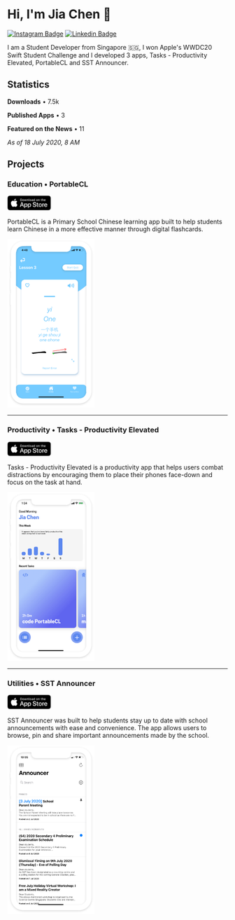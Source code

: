 # Hi, I'm Jia Chen 👋
[![Instagram Badge](https://img.shields.io/badge/-jiachenyee-e04156?style=flat-square&logo=Instagram&logoColor=white&link=http://instagram.com/jiachenyee/)](http://instagram.com/jiachenyee/) [![Linkedin Badge](https://img.shields.io/badge/-Jia%20Chen%20Yee-blue?style=flat-square&logo=Linkedin&logoColor=white&link=https://www.linkedin.com/in/jia-chen-yee/)](https://www.linkedin.com/in/jia-chen-yee/) 

I am a Student Developer from Singapore 🇸🇬, I won Apple's WWDC20 Swift Student Challenge and I developed 3 apps, Tasks - Productivity Elevated, PortableCL and SST Announcer. 

## Statistics 
**Downloads** • 7.5k

**Published Apps** • 3

**Featured on the News** • 11

*As of 18 July 2020, 8 AM*


## Projects
### Education • **PortableCL**
[<img src="Assets/AppStore.svg" width="100">](https://apps.apple.com/sg/app/portablecl/id1389024983)

PortableCL is a Primary School Chinese learning app built to help students learn Chinese in a more effective manner through digital flashcards. 

<img src="Projects/portablecl.png" width="200">

---

### Productivity • **Tasks - Productivity Elevated**
[<img src="Assets/AppStore.svg" width="100">](https://apps.apple.com/sg/app/tasks-productivity-elevated/id1440454388)

Tasks - Productivity Elevated is a productivity app that helps users combat distractions by encouraging them to place their phones face-down and focus on the task at hand. 
 
<img src="Projects/tasks.png" width="200">

---

### Utilities • **SST Announcer**
[<img src="Assets/AppStore.svg" width="100">](https://apps.apple.com/sg/app/sst-announcer/id683929182)

SST Announcer was built to help students stay up to date with school announcements with ease and convenience. The app allows users to browse, pin and share important announcements made by the school. 
 
<img src="Projects/announcer.png" width="200">
